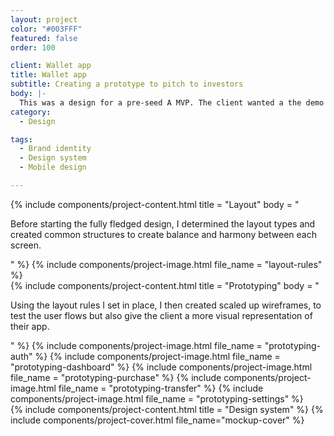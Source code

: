 ```yaml
---
layout: project
color: "#003FFF"
featured: false
order: 100

client: Wallet app
title: Wallet app
subtitle: Creating a prototype to pitch to investors
body: |-
  This was a design for a pre-seed A MVP. The client wanted a the demo app to be graphically appealing, so I created a cool design system and then prototyped the first features for the developers to code.
category:
  - Design

tags:
  - Brand identity
  - Design system
  - Mobile design

---
```


<div class="section">
  <div class="section__container">
    {% include components/project-content.html
      title = "Layout"
      body = "
        <p>Before starting the fully fledged design, I determined the layout types and created common structures to create balance and harmony between each screen.</p>
      "
    %}
    {% include components/project-image.html file_name = "layout-rules" %}
  </div>
</div>

<div class="section">
  <div class="section__container">
    {% include components/project-content.html
      title = "Prototyping"
      body = "
        <p>Using the layout rules I set in place, I then created scaled up wireframes, to test the user flows but also give the client a more visual representation of their app.</p>
      "
    %}
    {% include components/project-image.html file_name = "prototyping-auth" %}
    {% include components/project-image.html file_name = "prototyping-dashboard" %}
    {% include components/project-image.html file_name = "prototyping-purchase" %}
    {% include components/project-image.html file_name = "prototyping-transfer" %}
    {% include components/project-image.html file_name = "prototyping-settings" %}
  </div>
</div>

<div class="section">
  <div class="section__container">
    {% include components/project-content.html
      title = "Design system"
    %}
    {% include components/project-cover.html file_name="mockup-cover" %}
  </div>
</div>
